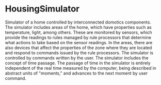 # HousingSimulator

Simulator of a home controlled by interconnected domotics components. The simulator includes areas of the home, which have properties such as temperature, light, among others. These are monitored by sensors, which provide the readings to rules managed by rule processors that determine what actions to take based on the sensor readings. In the areas, there are also devices that affect the properties of the zone where they are located and respond to commands issued by the rule processors. The simulator is controlled by commands written by the user. The simulator includes the concept of time passage. The passage of time in the simulator is entirely independent of the real time measured by the computer, being described in abstract units of "moments," and advances to the next moment by user command.

